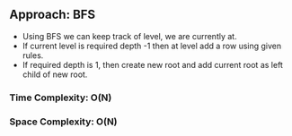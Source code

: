 ## Approach: BFS
* Using BFS we can keep track of level, we are currently at.
* If current level is required depth -1 then at level add a row using given rules.
* If required depth is 1, then create new root and add current root as left child of new root.
​
### Time Complexity: O(N)
### Space Complexity: O(N)